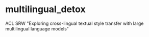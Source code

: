 # multilingual_detox
ACL SRW "Exploring cross-lingual textual style transfer with large multilingual language models"
